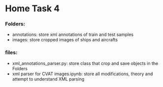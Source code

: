 # Home Task 4
### Folders:
- annotations: store xml annotations of train and test samples
- images: store cropped images of ships and aircrafts
### files:
- xml_annotations_parser.py: store class that crop and save objects in the Folders
- xml parser for CVAT images.ipynb: store all modifications, theory and attempt to understand XML parsing
